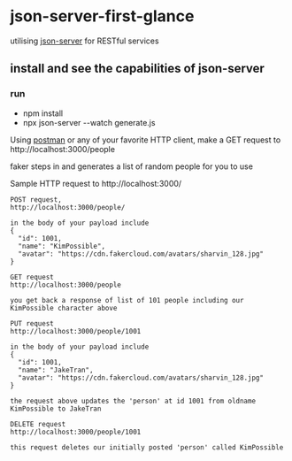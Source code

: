 # json-server-first-glance
utilising [json-server](https://github.com/typicode/json-server) for RESTful services


## install and see the capabilities of json-server

### run
 - npm install
 - npx json-server --watch generate.js
 
 Using [postman](https://www.postman.com/) or any of your favorite HTTP client,
 make a GET request to http://localhost:3000/people
 
 faker steps in and generates a list of random people for you to use
 
 Sample HTTP request to http://localhost:3000/
    
    
    POST request, 
    http://localhost:3000/people/
    
    in the body of your payload include
    {
      "id": 1001,
      "name": "KimPossible",
      "avatar": "https://cdn.fakercloud.com/avatars/sharvin_128.jpg"  
    }
    
    GET request 
    http://localhost:3000/people
    
    you get back a response of list of 101 people including our KimPossible character above
    
    PUT request 
    http://localhost:3000/people/1001
    
    in the body of your payload include
    {
      "id": 1001,
      "name": "JakeTran",
      "avatar": "https://cdn.fakercloud.com/avatars/sharvin_128.jpg"  
    }
    
    the request above updates the 'person' at id 1001 from oldname KimPossible to JakeTran
    
    DELETE request
    http://localhost:3000/people/1001
    
    this request deletes our initially posted 'person' called KimPossible
    
    
